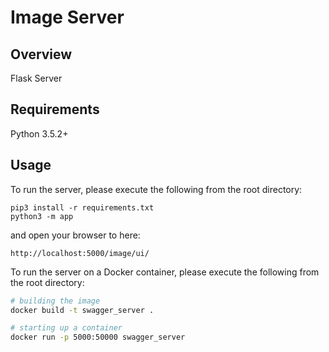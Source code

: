 # Image Server

## Overview
Flask Server

## Requirements
Python 3.5.2+

## Usage
To run the server, please execute the following from the root directory:

```
pip3 install -r requirements.txt
python3 -m app
```

and open your browser to here:

```
http://localhost:5000/image/ui/
```

To run the server on a Docker container, please execute the following from the root directory:

```bash
# building the image
docker build -t swagger_server .

# starting up a container
docker run -p 5000:50000 swagger_server
```
